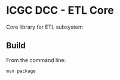 ICGC DCC - ETL Core
===

Core library for ETL subsystem

Build
---

From the command line:

`mvn package`
